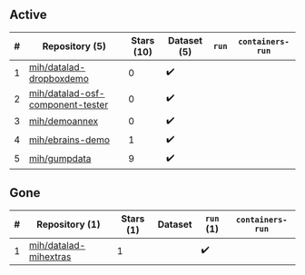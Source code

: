 ## Active
| # | Repository (5) | Stars (10) | Dataset (5) | `run` | `containers-run` |
| --- | --- | --- | --- | --- | --- |
| 1 | [mih/datalad-dropboxdemo](https://github.com/mih/datalad-dropboxdemo) | 0 | :heavy_check_mark: |  |  |
| 2 | [mih/datalad-osf-component-tester](https://github.com/mih/datalad-osf-component-tester) | 0 | :heavy_check_mark: |  |  |
| 3 | [mih/demoannex](https://github.com/mih/demoannex) | 0 | :heavy_check_mark: |  |  |
| 4 | [mih/ebrains-demo](https://github.com/mih/ebrains-demo) | 1 | :heavy_check_mark: |  |  |
| 5 | [mih/gumpdata](https://github.com/mih/gumpdata) | 9 | :heavy_check_mark: |  |  |

## Gone
| # | Repository (1) | Stars (1) | Dataset | `run` (1) | `containers-run` |
| --- | --- | --- | --- | --- | --- |
| 1 | [mih/datalad-mihextras](https://github.com/mih/datalad-mihextras) | 1 |  | :heavy_check_mark: |  |
